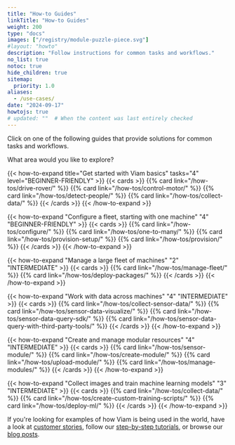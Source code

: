 ```yaml
---
title: "How-to Guides"
linkTitle: "How-to Guides"
weight: 200
type: "docs"
images: ["/registry/module-puzzle-piece.svg"]
#layout: "howto"
description: "Follow instructions for common tasks and workflows."
no_list: true
notoc: true
hide_children: true
sitemap:
  priority: 1.0
aliases:
  - /use-cases/
date: "2024-09-17"
howtojs: true
# updated: ""  # When the content was last entirely checked
---
```


<p>
    Click on one of the following guides that provide solutions for common tasks and workflows.
</p>
<p>
    What area would you like to explore?
</p>

<div id="tutorial-menu" class="lozad">
  <div id="resource-list" style="display:none;"></div>
  <div id="platformarea-list" data-parent="#tutorial-menu"></div>
</div>
<div class="search-panel__results card-container lozad">
    <div id="hits" class="row-no-margin"></div>
    <div id="pagination"></div>
</div>

<div id="how-to-paths">

{{< how-to-expand title="Get started with Viam basics" tasks="4" level="BEGINNER-FRIENDLY" >}}
{{< cards >}}
{{% card link="/how-tos/drive-rover/" %}}
{{% card link="/how-tos/control-motor/" %}}
{{% card link="/how-tos/detect-people/" %}}
{{% card link="/how-tos/collect-data/" %}}
{{< /cards >}}
{{< /how-to-expand >}}

{{< how-to-expand "Configure a fleet, starting with one machine" "4" "BEGINNER-FRIENDLY" >}}
{{< cards >}}
{{% card link="/how-tos/configure/" %}}
{{% card link="/how-tos/one-to-many/" %}}
{{% card link="/how-tos/provision-setup/" %}}
{{% card link="/how-tos/provision/" %}}
{{< /cards >}}
{{< /how-to-expand >}}

{{< how-to-expand "Manage a large fleet of machines" "2" "INTERMEDIATE" >}}
{{< cards >}}
{{% card link="/how-tos/manage-fleet/" %}}
{{% card link="/how-tos/deploy-packages/" %}}
{{< /cards >}}
{{< /how-to-expand >}}

{{< how-to-expand "Work with data across machines" "4" "INTERMEDIATE" >}}
{{< cards >}}
{{% card link="/how-tos/collect-sensor-data/" %}}
{{% card link="/how-tos/sensor-data-visualize/" %}}
{{% card link="/how-tos/sensor-data-query-sdk/" %}}
{{% card link="/how-tos/sensor-data-query-with-third-party-tools/" %}}
{{< /cards >}}
{{< /how-to-expand >}}

{{< how-to-expand "Create and manage modular resources" "4" "INTERMEDIATE" >}}
{{< cards >}}
{{% card link="/how-tos/sensor-module/" %}}
{{% card link="/how-tos/create-module/" %}}
{{% card link="/how-tos/upload-module/" %}}
{{% card link="/how-tos/manage-modules/" %}}
{{< /cards >}}
{{< /how-to-expand >}}

{{< how-to-expand "Collect images and train machine learning models" "3" "INTERMEDIATE" >}}
{{< cards >}}
{{% card link="/how-tos/collect-data/" %}}
{{% card link="/how-tos/create-custom-training-scripts/" %}}
{{% card link="/how-tos/deploy-ml/" %}}
{{< /cards >}}
{{< /how-to-expand >}}

</div>

<p>If you're looking for examples of how Viam is being used in the world, have a look at <a href="https://www.viam.com/customers">customer stories</a>, follow our <a href="../tutorials/">step-by-step tutorials</a>, or browse our <a href="https://www.viam.com/blog?categories=Tutorials">blog posts</a>.</p>
